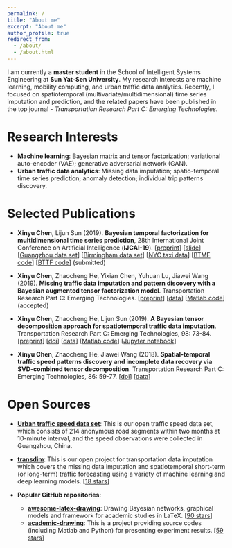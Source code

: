 ```yaml
---
permalink: /
title: "About me"
excerpt: "About me"
author_profile: true
redirect_from:
  - /about/
  - /about.html
---
```


I am currently a **master student** in the School of Intelligent Systems Engineering at **Sun Yat-Sen University**. My research interests are machine learning, mobility computing, and urban traffic data analytics. Recently, I focused on spatiotemporal (multivariate/multidimensional) time series imputation and prediction, and the related papers have been published in the top journal - *Transportation Research Part C: Emerging Technologies*.

Research Interests
======
- **Machine learning**: Bayesian matrix and tensor factorization; variational auto-encoder (VAE); generative adversarial network (GAN).
- **Urban traffic data analytics**: Missing data imputation; spatio-temporal time series prediction; anomaly detection; individual trip patterns discovery.

Selected Publications
======

- **Xinyu Chen**, Lijun Sun (2019). **Bayesian temporal factorization for multidimensional time series prediction**, 28th International Joint Conference on Artificial Intelligence (**IJCAI-19**). [[preprint](https://xinychen.github.io/paper/Bayesian-temporal-factorization.pdf)] [[slide](https://xinychen.github.io/paper/Bayesian-temporal-factorization-slide.pdf)] [[Guangzhou data set](http://doi.org/10.5281/zenodo.1205229)] [[Birmingham data set](https://archive.ics.uci.edu/ml/datasets/Parking+Birmingham)] [[NYC taxi data](http://www.nyc.gov/html/tlc/html/about/trip_record_data.shtml)] [[BTMF code](https://github.com/lijunsun/btmf)] [[BTTF code](https://github.com/lijunsun/bttf)] (submitted)

- **Xinyu Chen**, Zhaocheng He, Yixian Chen, Yuhuan Lu, Jiawei Wang (2019). **Missing traffic data imputation and pattern discovery with a Bayesian augmented tensor factorization model**. Transportation Research Part C: Emerging Technologies. [[preprint](https://xinychen.github.io/paper/BATF.pdf)] [[data](http://doi.org/10.5281/zenodo.1205229)] [[Matlab code](https://github.com/sysuits/BATF)] (accepted)

- **Xinyu Chen**, Zhaocheng He, Lijun Sun (2019). **A Bayesian tensor decomposition approach for spatiotemporal traffic data imputation**. Transportation Research Part C: Emerging Technologies, 98: 73-84. [[preprint](https://www.researchgate.net/publication/329177786_A_Bayesian_tensor_decomposition_approach_for_spatiotemporal_traffic_data_imputation)] [[doi](https://doi.org/10.1016/j.trc.2018.11.003)] [[data](http://doi.org/10.5281/zenodo.1205229)] [[Matlab code](https://github.com/lijunsun/bgcp_imputation)] [[Jupyter notebook](https://nbviewer.jupyter.org/github/xinychen/transdim/blob/master/BGCP_example.ipynb)]

- **Xinyu Chen**, Zhaocheng He, Jiawei Wang (2018). **Spatial-temporal traffic speed patterns discovery and incomplete data recovery via SVD-combined tensor decomposition**. Transportation Research Part C: Emerging Technologies, 86: 59-77. [[doi](http://doi.org/10.1016/j.trc.2017.10.023)] [[data](http://doi.org/10.5281/zenodo.1205229)]

Open Sources
=======
- [**Urban traffic speed data set**](https://zenodo.org/record/1205229): This is our open traffic speed data set, which consists of 214 anonymous road segments within two months at 10-minute interval, and the speed observations were collected in Guangzhou, China.

- [**transdim**](https://github.com/xinychen/transdim): This is our open project for transportation data imputation which covers the missing data imputation and spatiotemporal short-term (or long-term) traffic forecasting using a variety of machine learning and deep learning models. [[18 stars](https://github.com/xinychen/transdim/stargazers)]

- **Popular GitHub repositories**:
  - [**awesome-latex-drawing**](https://github.com/xinychen/awesome-latex-drawing): Drawing Bayesian networks, graphical models and framework for academic studies in LaTeX. [[90 stars](https://github.com/xinychen/awesome-latex-drawing/stargazers)]
  - [**academic-drawing**](https://github.com/xinychen/academic-drawing): This is a project providing source codes (including Matlab and Python) for presenting experiment results. [[59 stars](https://github.com/xinychen/academic-drawing/stargazers)]
